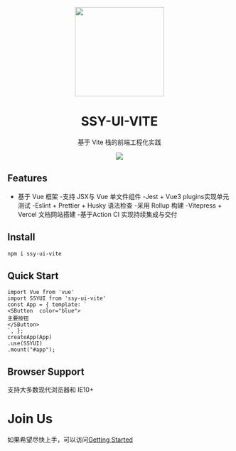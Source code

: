 <p align="center">
<img src = "https://cdn.vuetifyjs.com/docs/images/brand-kit/v-logo.png" style="width:200px;"/>
</p>
<h1 align="center">SSY-UI-VITE</h1>
<p align="center">
  基于 Vite 栈的前端工程化实践
</p>
<p align="center">
<img src="https://img.shields.io/github/license/Nagnahs-1/Web-SSY-UI-VITE?color=red">
</p>

## Features
- 基于 Vue 框架
-支持 JSX与 Vue 单文件组件
-Jest + Vue3 plugins实现单元测试
-Eslint + Prettier + Husky 语法检查
-采用 Rollup 构建
-Vitepress + Vercel 文档网站搭建
-基于Action CI 实现持续集成与交付
## Install

```bash
npm i ssy-ui-vite
```

## Quick Start

```vue
import Vue from 'vue'
import SSYUI from 'ssy-ui-vite'
const App = { template: `
<SButton  color="blue">
主要按钮
</SButton>
`, };
createApp(App)
.use(SSYUI)
.mount("#app");
```

## Browser Support

支持大多数现代浏览器和 IE10+

# Join Us

如果希望尽快上手，可以访问[Getting Started](https://web-ssy-ui-vite.vercel.app/)
